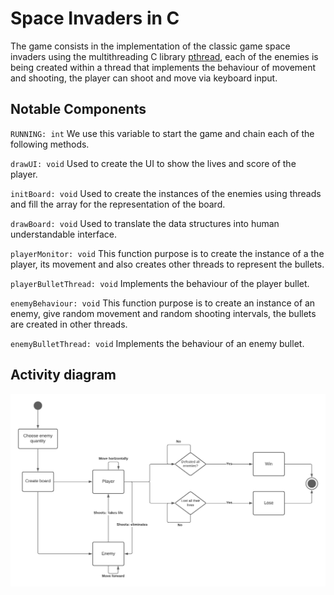 # Space Invaders in C

The game consists in the implementation of the classic game space invaders using the multithreading C library [pthread](https://man7.org/linux/man-pages/man7/pthreads.7.html),
each of the enemies is being created within a thread that implements the behaviour of movement and shooting, the player can shoot and move via keyboard input.

## Notable Components

`RUNNING: int` We use this variable to start the game and chain each of the following methods.

`drawUI: void` Used to create the UI to show the lives and score of the player.

`initBoard: void` Used to create the instances of the enemies using threads and fill the array for the representation of the board.

`drawBoard: void` Used to translate the data structures into human understandable interface.

`playerMonitor: void` This function purpose is to create the instance of a the player, its movement and also creates other threads to represent the bullets.
 
`playerBulletThread: void` Implements the behaviour of the player bullet.
 
`enemyBehaviour: void` This function purpose is to create an instance of an enemy, give random movement and random shooting intervals, the bullets are created in other threads. 

`enemyBulletThread: void` Implements the behaviour of an enemy bullet.

## Activity diagram

<img src=https://github.com/deficts/ap-labs/blob/space-invaders/challenges/space-invaders/Activity_diagram.png>
